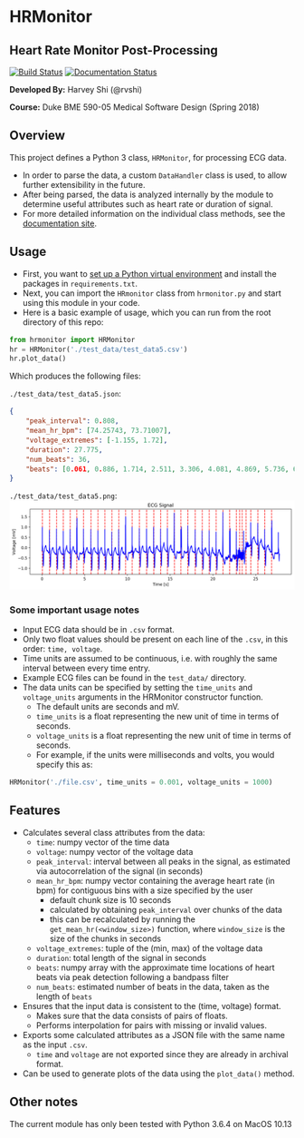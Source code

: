 # HRMonitor

## Heart Rate Monitor Post-Processing

[![Build Status](https://travis-ci.org/rvshi/bme590hrm.svg?branch=master)](https://travis-ci.org/rvshi/bme590hrm) [![Documentation Status](https://readthedocs.org/projects/hrmonitor/badge/?version=latest)](https://hrmonitor.readthedocs.io/en/latest/?badge=latest)


__Developed By:__ Harvey Shi (@rvshi)

__Course:__ Duke BME 590-05 Medical Software Design (Spring 2018)


## Overview

This project defines a Python 3 class, `HRMonitor`, for processing ECG data.
- In order to parse the data, a custom `DataHandler` class is used, to allow further extensibility in the future.
- After being parsed, the data is analyzed internally by the module to determine useful attributes such as heart rate or duration of signal.
- For more detailed information on the individual class methods, see the [documentation site](https://hrmonitor.readthedocs.io/en/latest/?badge=latest).
## Usage

- First, you want to [set up a Python virtual environment](https://docs.python.org/3/tutorial/venv.html) and install the packages in `requirements.txt`.
- Next, you can import the `HRmonitor` class from `hrmonitor.py` and start using this module in your code.
- Here is a basic example of usage, which you can run from the root directory of this repo:

```python
from hrmonitor import HRMonitor
hr = HRMonitor('./test_data/test_data5.csv')
hr.plot_data()
```
Which produces the following files:

`./test_data/test_data5.json`:
```json
{
    "peak_interval": 0.808,
    "mean_hr_bpm": [74.25743, 73.71007],
    "voltage_extremes": [-1.155, 1.72],
    "duration": 27.775,
    "num_beats": 36,
    "beats": [0.061, 0.886, 1.714, 2.511, 3.306, 4.081, 4.869, 5.736, 6.564, 7.372, 8.181, 8.986, 9.772, 10.556, 11.403, 12.25, 13.075, 13.886, 14.678, 15.489, 16.258, 17.072, 17.928, 18.742, 19.569, 20.378, 21.178, 21.958, 22.742, 23.111, 23.411, 23.875, 24.436, 25.253, 26.058, 26.867]
}
```
`./test_data/test_data5.png`:
![Beats detected by HRMonitor](./example.png)

### Some important usage notes
- Input ECG data should be in `.csv` format.
- Only two float values should be present on each line of the `.csv`, in this order: `time, voltage`.
- Time units are assumed to be continuous, i.e. with roughly the same interval between every time entry.
- Example ECG files can be found in the `test_data/` directory.
- The data units can be specified by setting the `time_units` and `voltage_units` arguments in the HRMonitor constructor function.
    - The default units are seconds and mV.
    - `time_units` is a float representing the new unit of time in terms of seconds.
    - `voltage_units` is a float representing the new unit of time in terms of seconds.
    - For example, if the units were milliseconds and volts, you would specify this as:
```python
HRMonitor('./file.csv', time_units = 0.001, voltage_units = 1000)
```

## Features
- Calculates several class attributes from the data:
  - `time`: numpy vector of the time data
  - `voltage`: numpy vector of the voltage data
  - `peak_interval`: interval between all peaks in the signal, as estimated via autocorrelation of the signal (in seconds)
  - `mean_hr_bpm`: numpy vector containing the average heart rate (in bpm) for contiguous bins with a size specified by the user
    - default chunk size is 10 seconds
    - calculated by obtaining `peak_interval` over chunks of the data
    - this can be recalculated by running the `get_mean_hr(<window_size>)` function, where `window_size` is the size of the chunks in seconds
  - `voltage_extremes`: tuple of the (min, max) of the voltage data
  - `duration`: total length of the signal in seconds
  - `beats`: numpy array with the approximate time locations of heart beats via peak detection following a bandpass filter
  - `num_beats`: estimated number of beats in the data, taken as the length of `beats`
- Ensures that the input data is consistent to the (time, voltage) format.
    - Makes sure that the data consists of pairs of floats.
    - Performs interpolation for pairs with missing or invalid values.
- Exports some calculated attributes as a JSON file with the same name as the input `.csv`.
    - `time` and `voltage` are not exported since they are already in archival format.
- Can be used to generate plots of the data using the `plot_data()` method.

## Other notes
The current module has only been tested with Python 3.6.4 on MacOS 10.13
